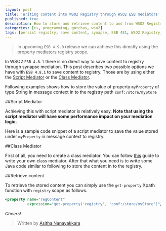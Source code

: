 ```yaml
---
layout: post
title: 'Writing content into WSO2 Registry through WSO2 ESB mediators'
published: true
description: How to store and retrieve content to and from WSO2 Registry using WSO2 ESB 4.8.1. This post discusses two possible options using the script mediator and the class mediator
categories: [cs, programming, gotchas, wso2]
tags: [persist registry, save content, synapse, ESB 481, WSO2 Registry, java, WSO2]
---
```



>  In upcoming `ESB 4.9.0` release we can achieve this directly using the property mediators registry scope.


In WSO2 `ESB 4.8.1` there is no direct way to save content to registry through synapse mediation.
This post describes two possible options we have with `ESB 4.8.1` to save content to registry.
Those are by using either the [Script Mediator](https://docs.wso2.com/display/ESB481/Script+Mediator) or the [Class Mediator](https://docs.wso2.com/display/ESB481/Class+Mediator).

Following examples shows how to store the value of property `myProperty` of type String in message context in to the registry path
`conf:/store/myStore`

##Script Mediator

Achieving this with script mediator is relatively easy. **Note that using the script mediator will have some performance impact on your mediation logic.**

Here is a sample code snippet of a script mediator to save the value stored under `myProperty` in message context to registry.

<script src="https://gist.github.com/Asitha/c185878fdc0460c9d8cd.js"></script>

##Class Mediator

First of all, you need to create a class mediator. You can follow [this](https://docs.wso2.com/display/ESB481/Writing+a+WSO2+ESB+Mediator) guide to write your own class mediator.
After that what you need is to write some Java code similar to following to store the content in to the registry.

<script src="https://gist.github.com/Asitha/481688f06ab156737985.js"></script>

##Retrieve content

To retrieve the stored content you can simply use the `get-property` Xpath function with `registry` scope as follows.

```xml
<property name="regContent"
          expression="get-property('registry', 'conf:/store/myStore')"/>

```

*Cheers!*

> Written by [Asitha Nanayakkara](http://asitha.github.io/about)
